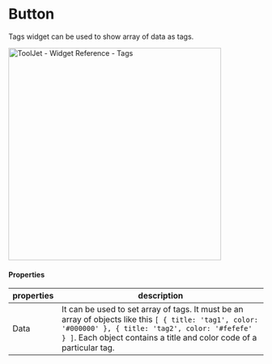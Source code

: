 # Button

Tags widget can be used to show array of data as tags.

<img class="screenshot-full" src="/img/widgets/tags/adding-tags.gif" alt="ToolJet - Widget Reference - Tags" height="420"/>

#### Properties

| properties      | description |
| ----------- | ----------- |
| Data | It can be used to set array of tags. It must be an array of objects like this ```[ { title: 'tag1', color: '#000000' }, { title: 'tag2', color: '#fefefe' } ]```. Each object contains a title and color code of a particular tag.|